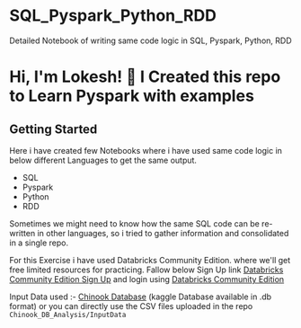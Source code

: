
# SQL_Pyspark_Python_RDD

Detailed Notebook of writing same code logic in SQL, Pyspark, Python, RDD




# Hi, I'm Lokesh! 👋 I Created this repo to Learn Pyspark with examples


## Getting Started

Here i have created few Notebooks where i have used same code logic in below different Languages to get the same output.

- SQL
- Pyspark
- Python
- RDD

Sometimes we might need to know how the same SQL code can be re-written in other languages, so i tried to gather information and consolidated in a single repo.

For this Exercise i have used Databricks Community Edition. where we'll get free limited resources for practicing.
Fallow below Sign Up link [Databricks Community Edition Sign Up](https://docs.databricks.com/en/getting-started/community-edition.html)
and login using
[Databricks Community Edition](https://community.cloud.databricks.com/login.html)

Input Data used :- [Chinook Database](https://www.kaggle.com/code/alaasedeeq/chinook-sql/notebook) (kaggle Database available in .db format) or you can directly use the CSV files uploaded in the repo `Chinook_DB_Analysis/InputData`


